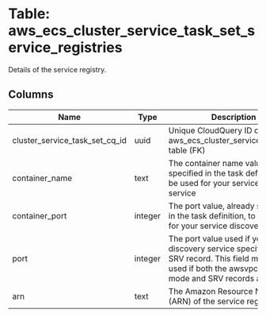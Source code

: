 
# Table: aws_ecs_cluster_service_task_set_service_registries
Details of the service registry.
## Columns
| Name        | Type           | Description  |
| ------------- | ------------- | -----  |
|cluster_service_task_set_cq_id|uuid|Unique CloudQuery ID of aws_ecs_cluster_service_task_sets table (FK)|
|container_name|text|The container name value, already specified in the task definition, to be used for your service discovery service|
|container_port|integer|The port value, already specified in the task definition, to be used for your service discovery service|
|port|integer|The port value used if your service discovery service specified an SRV record. This field may be used if both the awsvpc network mode and SRV records are used.|
|arn|text|The Amazon Resource Name (ARN) of the service registry|
